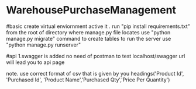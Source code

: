# WarehousePurchaseManagement

#basic
create virtual enviornment  active it .
run "pip install requirements.txt" from the root of directory where manage.py file locates
use  "python manage.py migrate" command to create tables
to run the server use "python manage.py runserver"


#api
1.swagger is added no need of postman to test
localhost/swagger url will lead you to api page

note.
use correct format of csv that is given by you headings('Product Id', 'Purchased Id', 'Product Name','Purchased Qty','Price Per Quantity')

